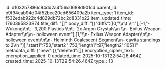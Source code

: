 id: d1032b7886c94dd2a4f56c0688d901cd
parent_id: b9f94eab94d04f52bec20cd656409a2b
item_type: 1
item_id: f532edab922c4d829db72bc2d8331b22
item_updated_time: 1760395823874
title_diff: "[]"
body_diff: "[{\"diffs\":[[0,\"\\\n\\t \\\n\"],[-1,\"- Wukong\\\n\\t- 3,200 Plastids \\\n\\t- 2x Argon Crystals\\\n \\\n- Exilus Weapon Adapter\\\n\\\n- holloween event\"],[1,\"\\\n- Exilus Weapon Adapter\\\n\\\n- holloween event\\\n\\\n- Helminth Coalescent Segment\\\n- cavita standings to 2\\\n  \"]],\"start1\":753,\"start2\":753,\"length1\":97,\"length2\":105}]"
metadata_diff: {"new":{},"deleted":[]}
encryption_cipher_text: 
encryption_applied: 0
updated_time: 2025-10-13T22:54:26.464Z
created_time: 2025-10-13T22:54:26.464Z
type_: 13